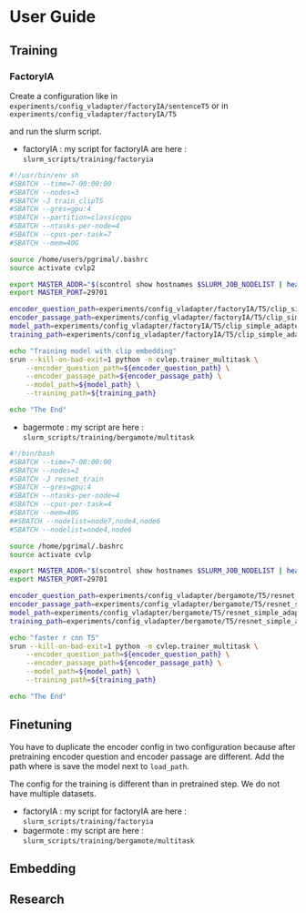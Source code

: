 # User Guide

## Training

### FactoryIA

Create a configuration like in `experiments/config_vladapter/factoryIA/sentenceT5` or in `experiments/config_vladapter/factoryIA/T5`

and run the slurm script.

- factoryIA : my script for factoryIA are here : `slurm_scripts/training/factoryia`

```bash
#!/usr/bin/env sh
#SBATCH --time=7-00:00:00
#SBATCH --nodes=3
#SBATCH -J train_clipT5
#SBATCH --gres=gpu:4
#SBATCH --partition=classicgpu
#SBATCH --ntasks-per-node=4
#SBATCH --cpus-per-task=7
#SBATCH --mem=40G

source /home/users/pgrimal/.bashrc
source activate cvlp2

export MASTER_ADDR="$(scontrol show hostnames $SLURM_JOB_NODELIST | head -n1)"
export MASTER_PORT=29701

encoder_question_path=experiments/config_vladapter/factoryIA/T5/clip_simple_adapter/encoder_simple_adapter.json
encoder_passage_path=experiments/config_vladapter/factoryIA/T5/clip_simple_adapter/encoder_simple_adapter.json
model_path=experiments/config_vladapter/factoryIA/T5/clip_simple_adapter/config_model.json
training_path=experiments/config_vladapter/factoryIA/T5/clip_simple_adapter/training_multitask.json

echo "Training model with clip embedding"
srun --kill-on-bad-exit=1 python -m cvlep.trainer_multitask \
    --encoder_question_path=${encoder_question_path} \
    --encoder_passage_path=${encoder_passage_path} \
    --model_path=${model_path} \
    --training_path=${training_path}

echo "The End"
```

- bagermote : my script are here : `slurm_scripts/training/bergamote/multitask`

```bash
#!/bin/bash
#SBATCH --time=7-00:00:00
#SBATCH --nodes=2
#SBATCH -J resnet_train
#SBATCH --gres=gpu:4
#SBATCH --ntasks-per-node=4
#SBATCH --cpus-per-task=4
#SBATCH --mem=40G
##SBATCH --nodelist=node7,node4,node6
#SBATCH --nodelist=node4,node6

source /home/pgrimal/.bashrc
source activate cvlp

export MASTER_ADDR="$(scontrol show hostnames $SLURM_JOB_NODELIST | head -n1)"
export MASTER_PORT=29701

encoder_question_path=experiments/config_vladapter/bergamote/T5/resnet_simple_adapter/encoder_simple_adapter.json
encoder_passage_path=experiments/config_vladapter/bergamote/T5/resnet_simple_adapter/encoder_simple_adapter.json
model_path=experiments/config_vladapter/bergamote/T5/resnet_simple_adapter/config_model.json
training_path=experiments/config_vladapter/bergamote/T5/resnet_simple_adapter/training_multitask.json

echo "faster r cnn T5"
srun --kill-on-bad-exit=1 python -m cvlep.trainer_multitask \
    --encoder_question_path=${encoder_question_path} \
    --encoder_passage_path=${encoder_passage_path} \
    --model_path=${model_path} \
    --training_path=${training_path}

echo "The End"
```

## Finetuning

You have to duplicate the encoder config in two configuration because after pretraining encoder question and encoder passage are different. Add the path where is save the model next to `load_path`.

The config for the training is different than in pretrained step. We do not have multiple datasets.

- factoryIA : my script for factoryIA are here : `slurm_scripts/training/factoryia`
- bagermote : my script are here : `slurm_scripts/training/bergamote/multitask`

## Embedding

## Research
